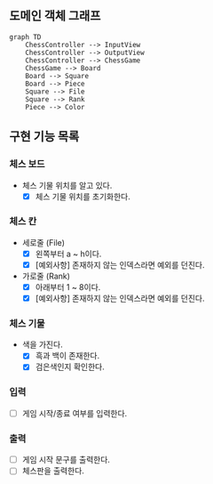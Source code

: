 ## 도메인 객체 그래프

```mermaid
graph TD
    ChessController --> InputView
    ChessController --> OutputView
    ChessController --> ChessGame
    ChessGame --> Board
    Board --> Square
    Board --> Piece
    Square --> File
    Square --> Rank
    Piece --> Color
```

## 구현 기능 목록

### 체스 보드

- 체스 기물 위치를 알고 있다.
    - [x] 체스 기물 위치를 초기화한다.

### 체스 칸

- 세로줄 (File)
    - [x] 왼쪽부터 a ~ h이다.
    - [x] [예외사항] 존재하지 않는 인덱스라면 예외를 던진다.
- 가로줄 (Rank)
    - [x] 아래부터 1 ~ 8이다.
    - [x] [예외사항] 존재하지 않는 인덱스라면 예외를 던진다.

### 체스 기물

- 색을 가진다.
    - [x] 흑과 백이 존재한다.
    - [x] 검은색인지 확인한다.

### 입력

- [ ] 게임 시작/종료 여부를 입력한다.

### 출력

- [ ] 게임 시작 문구를 출력한다.
- [ ] 체스판을 출력한다.
